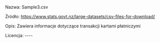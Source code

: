 Nazwa: Sample3.csv

Źródło: https://www.stats.govt.nz/large-datasets/csv-files-for-download/

Opis: Zawiera informacje dotyczące transakcji kartami płatniczymi

Licencja: ----
